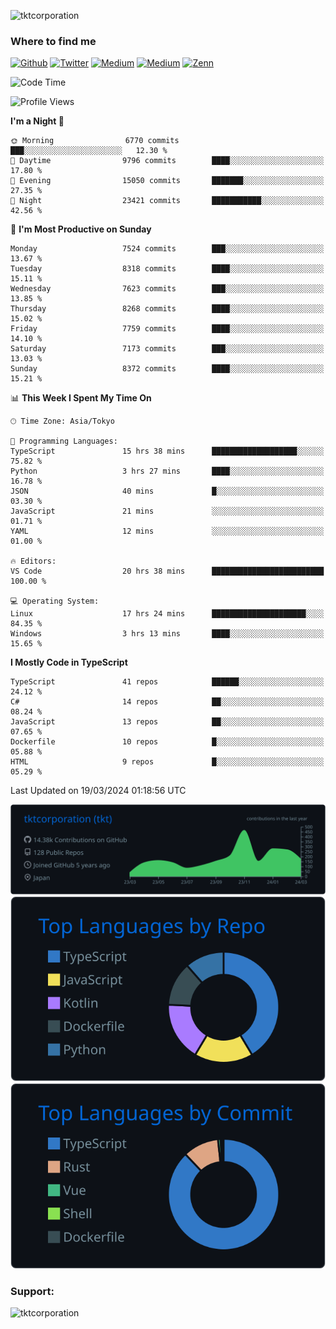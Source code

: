 <p align="left"> <img src="https://komarev.com/ghpvc/?username=tktcorporation&label=Profile%20views&color=0e75b6&style=flat" alt="tktcorporation" /> </p>

<h3>Where to find me</h3>
<p>
<a href="https://github.com/tktcorporation" target="_blank"><img alt="Github" src="https://img.shields.io/badge/GitHub-%2312100E.svg?&style=for-the-badge&logo=Github&logoColor=white" /></a>
<a href="https://twitter.com/tktcorporation" target="_blank"><img alt="Twitter" src="https://img.shields.io/badge/twitter-%231DA1F2.svg?&style=for-the-badge&logo=twitter&logoColor=white" /></a>
<a href="https://www.linkedin.com/in/tktcorporation" target="_blank"><img alt="Medium" src="https://img.shields.io/badge/linkdin-0a66c2.svg?&style=for-the-badge&logo=linkedin&logoColor=white" /></a>
<a href="https://qiita.com/tktcorporation" target="_blank"><img alt="Medium" src="https://img.shields.io/badge/qiita-55C500.svg?&style=for-the-badge&logo=qiita&logoColor=white" /></a>
<a href="https://zenn.dev/tktcorporation" target="_blank"><img alt="Zenn" src="https://img.shields.io/badge/Zenn-3EA8FF.svg?&style=for-the-badge&logo=Zenn&logoColor=white" /></a>
</p>
  
<!--START_SECTION:waka-->
![Code Time](http://img.shields.io/badge/Code%20Time-1%2C449%20hrs%204%20mins-blue)

![Profile Views](http://img.shields.io/badge/Profile%20Views-6-blue)

**I'm a Night 🦉** 

```text
🌞 Morning                6770 commits        ███░░░░░░░░░░░░░░░░░░░░░░   12.30 % 
🌆 Daytime                9796 commits        ████░░░░░░░░░░░░░░░░░░░░░   17.80 % 
🌃 Evening                15050 commits       ███████░░░░░░░░░░░░░░░░░░   27.35 % 
🌙 Night                  23421 commits       ███████████░░░░░░░░░░░░░░   42.56 % 
```
📅 **I'm Most Productive on Sunday** 

```text
Monday                   7524 commits        ███░░░░░░░░░░░░░░░░░░░░░░   13.67 % 
Tuesday                  8318 commits        ████░░░░░░░░░░░░░░░░░░░░░   15.11 % 
Wednesday                7623 commits        ███░░░░░░░░░░░░░░░░░░░░░░   13.85 % 
Thursday                 8268 commits        ████░░░░░░░░░░░░░░░░░░░░░   15.02 % 
Friday                   7759 commits        ████░░░░░░░░░░░░░░░░░░░░░   14.10 % 
Saturday                 7173 commits        ███░░░░░░░░░░░░░░░░░░░░░░   13.03 % 
Sunday                   8372 commits        ████░░░░░░░░░░░░░░░░░░░░░   15.21 % 
```


📊 **This Week I Spent My Time On** 

```text
🕑︎ Time Zone: Asia/Tokyo

💬 Programming Languages: 
TypeScript               15 hrs 38 mins      ███████████████████░░░░░░   75.82 % 
Python                   3 hrs 27 mins       ████░░░░░░░░░░░░░░░░░░░░░   16.78 % 
JSON                     40 mins             █░░░░░░░░░░░░░░░░░░░░░░░░   03.30 % 
JavaScript               21 mins             ░░░░░░░░░░░░░░░░░░░░░░░░░   01.71 % 
YAML                     12 mins             ░░░░░░░░░░░░░░░░░░░░░░░░░   01.00 % 

🔥 Editors: 
VS Code                  20 hrs 38 mins      █████████████████████████   100.00 % 

💻 Operating System: 
Linux                    17 hrs 24 mins      █████████████████████░░░░   84.35 % 
Windows                  3 hrs 13 mins       ████░░░░░░░░░░░░░░░░░░░░░   15.65 % 
```

**I Mostly Code in TypeScript** 

```text
TypeScript               41 repos            ██████░░░░░░░░░░░░░░░░░░░   24.12 % 
C#                       14 repos            ██░░░░░░░░░░░░░░░░░░░░░░░   08.24 % 
JavaScript               13 repos            ██░░░░░░░░░░░░░░░░░░░░░░░   07.65 % 
Dockerfile               10 repos            █░░░░░░░░░░░░░░░░░░░░░░░░   05.88 % 
HTML                     9 repos             █░░░░░░░░░░░░░░░░░░░░░░░░   05.29 % 
```




 Last Updated on 19/03/2024 01:18:56 UTC
<!--END_SECTION:waka-->

[![](https://raw.githubusercontent.com/tktcorporation/tktcorporation/master/profile-summary-card-output/github_dark/0-profile-details.svg)](https://github.com/vn7n24fzkq/github-profile-summary-cards)
[![](https://raw.githubusercontent.com/tktcorporation/tktcorporation/master/profile-summary-card-output/github_dark/1-repos-per-language.svg)](https://github.com/vn7n24fzkq/github-profile-summary-cards) [![](https://raw.githubusercontent.com/tktcorporation/tktcorporation/master/profile-summary-card-output/github_dark/2-most-commit-language.svg)](https://github.com/vn7n24fzkq/github-profile-summary-cards)

<h3 align="left">Support:</h3>
<p><a href="https://www.buymeacoffee.com/tktcorporation"> <img align="left" src="https://cdn.buymeacoffee.com/buttons/v2/default-yellow.png" height="50" width="210" alt="tktcorporation" /></a></p><br><br>
